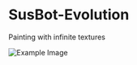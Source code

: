 # SusBot-Evolution
Painting with infinite textures

![Example Image](https://media2.giphy.com/media/v1.Y2lkPTc5MGI3NjExcWhhZnd2Z25odWFyMDBmc2hxcHI3ZWllZmJvdWhvbDNwanQ1ZmdzMCZlcD12MV9pbnRlcm5hbF9naWZfYnlfaWQmY3Q9Zw/SlYeo1rjaJchuWgGr1/giphy.gif)

